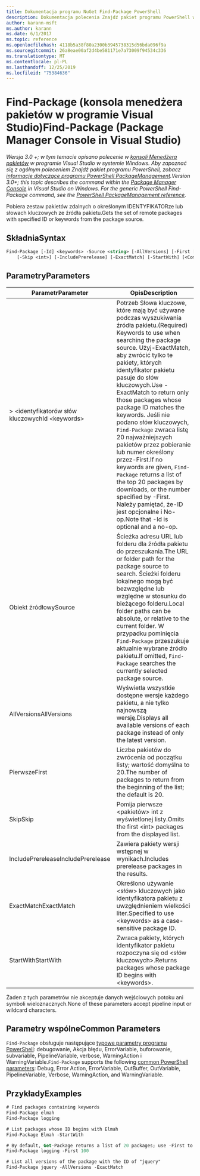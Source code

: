 ```yaml
---
title: Dokumentacja programu NuGet Find-Package PowerShell
description: Dokumentacja polecenia Znajdź pakiet programu PowerShell w konsoli Menedżera pakietów NuGet w programie Visual Studio.
author: karann-msft
ms.author: karann
ms.date: 6/1/2017
ms.topic: reference
ms.openlocfilehash: 4118b5a38f80a2300b3945738315d56bda096f9a
ms.sourcegitcommit: 26a8eae00af2d4be581171e7a73009f94534c336
ms.translationtype: MT
ms.contentlocale: pl-PL
ms.lasthandoff: 12/25/2019
ms.locfileid: "75384636"
---
```

# <a name="find-package-package-manager-console-in-visual-studio"></a><span data-ttu-id="65d67-103">Find-Package (konsola menedżera pakietów w programie Visual Studio)</span><span class="sxs-lookup"><span data-stu-id="65d67-103">Find-Package (Package Manager Console in Visual Studio)</span></span>

<span data-ttu-id="65d67-104">*Wersja 3.0 +; w tym temacie opisano polecenie w [konsoli Menedżera pakietów](../../consume-packages/install-use-packages-powershell.md) w programie Visual Studio w systemie Windows. Aby zapoznać się z ogólnym poleceniem Znajdź pakiet programu PowerShell, zobacz [informacje dotyczące programu PowerShell PackageManagement](/powershell/module/packagemanagement/?view=powershell-6).*</span><span class="sxs-lookup"><span data-stu-id="65d67-104">*Version 3.0+; this topic describes the command within the [Package Manager Console](../../consume-packages/install-use-packages-powershell.md) in Visual Studio on Windows. For the generic PowerShell Find-Package command, see the [PowerShell PackageManagement reference](/powershell/module/packagemanagement/?view=powershell-6).*</span></span>

<span data-ttu-id="65d67-105">Pobiera zestaw pakietów zdalnych o określonym IDENTYFIKATORze lub słowach kluczowych ze źródła pakietu.</span><span class="sxs-lookup"><span data-stu-id="65d67-105">Gets the set of remote packages with specified ID or keywords from the package source.</span></span>

## <a name="syntax"></a><span data-ttu-id="65d67-106">Składnia</span><span class="sxs-lookup"><span data-stu-id="65d67-106">Syntax</span></span>

```ps
Find-Package [-Id] <keywords> -Source <string> [-AllVersions] [-First [<int>]]
    [-Skip <int>] [-IncludePrerelease] [-ExactMatch] [-StartWith] [<CommonParameters>]
```

## <a name="parameters"></a><span data-ttu-id="65d67-107">Parametry</span><span class="sxs-lookup"><span data-stu-id="65d67-107">Parameters</span></span>

| <span data-ttu-id="65d67-108">Parametr</span><span class="sxs-lookup"><span data-stu-id="65d67-108">Parameter</span></span> | <span data-ttu-id="65d67-109">Opis</span><span class="sxs-lookup"><span data-stu-id="65d67-109">Description</span></span> |
| --- | --- |
| <span data-ttu-id="65d67-110">&gt; &lt;identyfikatorów słów kluczowych</span><span class="sxs-lookup"><span data-stu-id="65d67-110">Id &lt;keywords&gt;</span></span> | <span data-ttu-id="65d67-111">Potrzeb Słowa kluczowe, które mają być używane podczas wyszukiwania źródła pakietu.</span><span class="sxs-lookup"><span data-stu-id="65d67-111">(Required) Keywords to use when searching the package source.</span></span> <span data-ttu-id="65d67-112">Użyj-ExactMatch, aby zwrócić tylko te pakiety, których identyfikator pakietu pasuje do słów kluczowych.</span><span class="sxs-lookup"><span data-stu-id="65d67-112">Use -ExactMatch to return only those packages whose package ID matches the keywords.</span></span> <span data-ttu-id="65d67-113">Jeśli nie podano słów kluczowych, `Find-Package` zwraca listę 20 najważniejszych pakietów przez pobieranie lub numer określony przez-First.</span><span class="sxs-lookup"><span data-stu-id="65d67-113">If no keywords are given, `Find-Package` returns a list of the top 20 packages by downloads, or the number specified by -First.</span></span> <span data-ttu-id="65d67-114">Należy pamiętać, że-ID jest opcjonalne i No-op.</span><span class="sxs-lookup"><span data-stu-id="65d67-114">Note that -Id is optional and a no-op.</span></span> |
| <span data-ttu-id="65d67-115">Obiekt źródłowy</span><span class="sxs-lookup"><span data-stu-id="65d67-115">Source</span></span> | <span data-ttu-id="65d67-116">Ścieżka adresu URL lub folderu dla źródła pakietu do przeszukania.</span><span class="sxs-lookup"><span data-stu-id="65d67-116">The URL or folder path for the package source to search.</span></span> <span data-ttu-id="65d67-117">Ścieżki folderu lokalnego mogą być bezwzględne lub względne w stosunku do bieżącego folderu.</span><span class="sxs-lookup"><span data-stu-id="65d67-117">Local folder paths can be absolute, or relative to the current folder.</span></span> <span data-ttu-id="65d67-118">W przypadku pominięcia `Find-Package` przeszukuje aktualnie wybrane źródło pakietu.</span><span class="sxs-lookup"><span data-stu-id="65d67-118">If omitted, `Find-Package` searches the currently selected package source.</span></span> |
| <span data-ttu-id="65d67-119">AllVersions</span><span class="sxs-lookup"><span data-stu-id="65d67-119">AllVersions</span></span> | <span data-ttu-id="65d67-120">Wyświetla wszystkie dostępne wersje każdego pakietu, a nie tylko najnowszą wersję.</span><span class="sxs-lookup"><span data-stu-id="65d67-120">Displays all available versions of each package instead of only the latest version.</span></span> |
| <span data-ttu-id="65d67-121">Pierwsze</span><span class="sxs-lookup"><span data-stu-id="65d67-121">First</span></span> | <span data-ttu-id="65d67-122">Liczba pakietów do zwrócenia od początku listy; wartość domyślna to 20.</span><span class="sxs-lookup"><span data-stu-id="65d67-122">The number of packages to return from the beginning of the list; the default is 20.</span></span> |
| <span data-ttu-id="65d67-123">Skip</span><span class="sxs-lookup"><span data-stu-id="65d67-123">Skip</span></span> | <span data-ttu-id="65d67-124">Pomija pierwsze &lt;pakietów&gt; int z wyświetlonej listy.</span><span class="sxs-lookup"><span data-stu-id="65d67-124">Omits the first &lt;int&gt; packages from the displayed list.</span></span>  |
| <span data-ttu-id="65d67-125">IncludePrerelease</span><span class="sxs-lookup"><span data-stu-id="65d67-125">IncludePrerelease</span></span> | <span data-ttu-id="65d67-126">Zawiera pakiety wersji wstępnej w wynikach.</span><span class="sxs-lookup"><span data-stu-id="65d67-126">Includes prerelease packages in the results.</span></span> |
| <span data-ttu-id="65d67-127">ExactMatch</span><span class="sxs-lookup"><span data-stu-id="65d67-127">ExactMatch</span></span> | <span data-ttu-id="65d67-128">Określono używanie &lt;słów&gt; kluczowych jako identyfikatora pakietu z uwzględnieniem wielkości liter.</span><span class="sxs-lookup"><span data-stu-id="65d67-128">Specified to use &lt;keywords&gt; as a case-sensitive package ID.</span></span> |
| <span data-ttu-id="65d67-129">StartWith</span><span class="sxs-lookup"><span data-stu-id="65d67-129">StartWith</span></span> | <span data-ttu-id="65d67-130">Zwraca pakiety, których identyfikator pakietu rozpoczyna się od &lt;słów kluczowych&gt;.</span><span class="sxs-lookup"><span data-stu-id="65d67-130">Returns packages whose package ID begins with &lt;keywords&gt;.</span></span> |

<span data-ttu-id="65d67-131">Żaden z tych parametrów nie akceptuje danych wejściowych potoku ani symboli wieloznacznych.</span><span class="sxs-lookup"><span data-stu-id="65d67-131">None of these parameters accept pipeline input or wildcard characters.</span></span>

## <a name="common-parameters"></a><span data-ttu-id="65d67-132">Parametry wspólne</span><span class="sxs-lookup"><span data-stu-id="65d67-132">Common Parameters</span></span>

<span data-ttu-id="65d67-133">`Find-Package` obsługuje następujące [typowe parametry programu PowerShell](https://go.microsoft.com/fwlink/?LinkID=113216): debugowanie, Akcja błędu, ErrorVariable, buforowanie, subvariable, PipelineVariable, verbose, WarningAction i WarningVariable.</span><span class="sxs-lookup"><span data-stu-id="65d67-133">`Find-Package` supports the following [common PowerShell parameters](https://go.microsoft.com/fwlink/?LinkID=113216): Debug, Error Action, ErrorVariable, OutBuffer, OutVariable, PipelineVariable, Verbose, WarningAction, and WarningVariable.</span></span>

## <a name="examples"></a><span data-ttu-id="65d67-134">Przykłady</span><span class="sxs-lookup"><span data-stu-id="65d67-134">Examples</span></span>

```ps
# Find packages containing keywords
Find-Package elmah
Find-Package logging

# List packages whose ID begins with Elmah
Find-Package Elmah -StartWith

# By default, Get-Package returns a list of 20 packages; use -First to show more
Find-Package logging -First 100

# List all versions of the package with the ID of "jquery"
Find-Package jquery -AllVersions -ExactMatch
```
